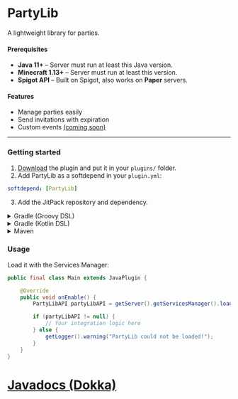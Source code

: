 # PartyLib
A lightweight library for parties.

#### Prerequisites
- **Java 11+** – Server must run at least this Java version.
- **Minecraft 1.13+** – Server must run at least this version.
- **Spigot API** – Built on Spigot, also works on **Paper** servers.

#### Features
- Manage parties easily
- Send invitations with expiration
- Custom events <ins>(coming soon)</ins>

---

### Getting started

1. [Download](https://github.com/thatsrozum/PartyLib/releases/latest) the plugin and put it in your `plugins/` folder.
2. Add PartyLib as a softdepend in your `plugin.yml`:
```yaml
softdepend: [PartyLib]
```
3. Add the JitPack repository and dependency.

<details> <summary>Gradle (Groovy DSL)</summary>

```groovy
repositories {
    mavenCentral()
    maven { url 'https://jitpack.io' }
}

dependencies {
    compileOnly 'com.github.thatsrozum:PartyLib:1.3.1'
}
```

</details> <details> <summary>Gradle (Kotlin DSL)</summary>

```kotlin
repositories {
    mavenCentral()
    maven("https://jitpack.io")
}

dependencies {
    compileOnly("com.github.thatsrozum:PartyLib:1.3.1")
}
```
</details> <details> <summary>Maven</summary>

```xml
<repositories>
    <repository>
        <id>jitpack.io</id>
        <url>https://jitpack.io</url>
    </repository>
</repositories>

<dependencies>
    <dependency>
        <groupId>com.github.thatsrozum</groupId>
        <artifactId>PartyLib</artifactId>
        <version>1.3.1</version>
        <scope>provided</scope>
    </dependency>
</dependencies>
```

</details>

### Usage

Load it with the Services Manager:
```java
public final class Main extends JavaPlugin {

    @Override
    public void onEnable() {
        PartyLibAPI partyLibAPI = getServer().getServicesManager().load(PartyLibAPI.class);

        if (partyLibAPI != null) {
            // Your integration logic here
        } else {
            getLogger().warning("PartyLib could not be loaded!");
        }
    }
}
```

# [Javadocs (Dokka)](https://thatsrozum.github.io/PartyLib/javadocs/index.html)